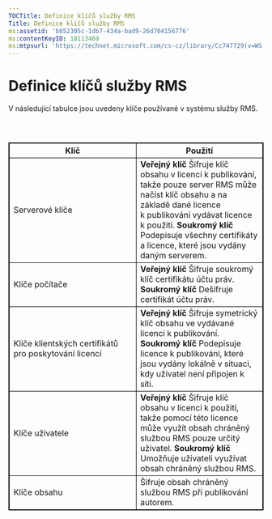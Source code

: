 ```yaml
---
TOCTitle: Definice klíčů služby RMS
Title: Definice klíčů služby RMS
ms:assetid: 'b052305c-1db7-434a-bad9-26d704156776'
ms:contentKeyID: 18113469
ms:mtpsurl: 'https://technet.microsoft.com/cs-cz/library/Cc747729(v=WS.10)'
---
```


Definice klíčů služby RMS
=========================

V následující tabulce jsou uvedeny klíče používané v systému služby RMS.

###  

 
<table style="border:1px solid black;">
<colgroup>
<col width="50%" />
<col width="50%" />
</colgroup>
<thead>
<tr class="header">
<th style="border:1px solid black;" >Klíč</th>
<th style="border:1px solid black;" >Použití</th>
</tr>
</thead>
<tbody>
<tr class="odd">
<td style="border:1px solid black;">Serverové klíče</td>
<td style="border:1px solid black;"><strong>Veřejný klíč</strong>
Šifruje klíč obsahu v licenci k publikování, takže pouze server RMS může načíst klíč obsahu a na základě dané licence k publikování vydávat licence k použití.
<strong>Soukromý klíč</strong>
Podepisuje všechny certifikáty a licence, které jsou vydány daným serverem.</td>
</tr>
<tr class="even">
<td style="border:1px solid black;">Klíče počítače</td>
<td style="border:1px solid black;"><strong>Veřejný klíč</strong>
Šifruje soukromý klíč certifikátu účtu práv.
<strong>Soukromý klíč</strong>
Dešifruje certifikát účtu práv.</td>
</tr>
<tr class="odd">
<td style="border:1px solid black;">Klíče klientských certifikátů pro poskytování licencí</td>
<td style="border:1px solid black;"><strong>Veřejný klíč</strong>
Šifruje symetrický klíč obsahu ve vydávané licenci k publikování.
<strong>Soukromý klíč</strong>
Podepisuje licence k publikování, které jsou vydány lokálně v situaci, kdy uživatel není připojen k síti.</td>
</tr>
<tr class="even">
<td style="border:1px solid black;">Klíče uživatele</td>
<td style="border:1px solid black;"><strong>Veřejný klíč</strong>
Šifruje klíč obsahu v licenci k použití, takže pomocí této licence může využít obsah chráněný službou RMS pouze určitý uživatel.
<strong>Soukromý klíč</strong>
Umožňuje uživateli využívat obsah chráněný službou RMS.</td>
</tr>
<tr class="odd">
<td style="border:1px solid black;">Klíče obsahu</td>
<td style="border:1px solid black;">Šifruje obsah chráněný službou RMS při publikování autorem.</td>
</tr>
</tbody>
</table>
